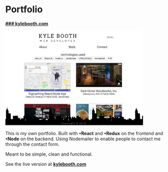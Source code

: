 # Portfolio
[**### kylebooth.com**](http://www.kylebooth.com "Kyle Booth's Portfolio")

<img src="https://github.com/kbooth1000/portfolio-site/blob/master/server/client/src/components/images/projectImages/screenshot-portfolio.png?raw=true" width="430" />

This is my own portfolio. Built with <strong>•React</strong> and <strong>•Redux</strong> on the frontend and <strong>•Node</strong> on the backend. Using Nodemailer to enable people to contact me through the contact form.

Meant to be simple, clean and functional.

See the live version at [**kylebooth.com**](http://www.kylebooth.com "Kyle Booth's Portfolio")

